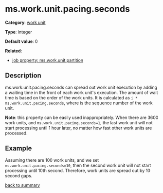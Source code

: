 # ms.work.unit.pacing.seconds

**Category**: [work unit](https://github.com/linkedin/data-integration-library/blob/master/docs/parameters/work-unit-parameters.md)

**Type**: integer

**Default value**: 0

**Related**:
 
- [job property: ms.work.unit.partition](https://github.com/linkedin/data-integration-library/blob/master/docs/parameters/ms.work.unit.partition.md)

## Description

ms.work.unit.pacing.seconds can spread out work unit execution by adding a waiting time
in the front of each work unit's execution. The amount of wait time is based on the order of
the work units. It is calculated as `i * ms.work.unit.pacing.seconds`, where is the sequence number
of the work unit.

**Note**: this property can be easily used inappropriately. When there are 3600 work units, and 
`ms.work.unit.pacing.seconds=1`, the last work unit will not start processing until 1 hour later,
no matter how fast other work units are processed.

## Example

Assuming there are 100 work units, and we set `ms.work.unit.pacing.seconds=10`, then the second 
work unit will not start processing until 10th second. Therefore, work units are spread out by
10 second gaps.  

[back to summary](https://github.com/linkedin/data-integration-library/blob/master/docs/parameters/summary.md)